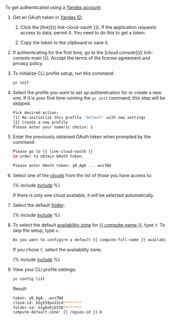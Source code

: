 To get authenticated using a [Yandex account](../../iam/concepts/index.md#passport):

1. Get an OAuth token in [Yandex ID](https://yandex.ru/dev/id/doc/en/concepts/ya-oauth-intro):

   1. Click the [link]({{ link-cloud-oauth }}). If the application requests access to data, permit it. You need to do this to get a token.

   1. Copy the token to the clipboard or save it.

1. If authenticating for the first time, go to the [cloud console]({{ link-console-main }}). Accept the terms of the license agreement and privacy policy.


1. To initialize CLI profile setup, run this command:

   ```bash
   yc init
   ```


1. Select the profile you want to set up authentication for or create a new one. If it is your first time running the `yc init` command, this step will be skipped.

   ```bash
   Pick desired action:
   [1] Re-initialize this profile 'default' with new settings
   [2] Create a new profile
   Please enter your numeric choice: 1
   ```

1. Enter the previously obtained OAuth token when prompted by the command:

   ```bash
   Please go to {{ link-cloud-oauth }}
   in order to obtain OAuth token.

   Please enter OAuth token: y0_AgA ... wvs7N4
   ```

1. Select one of the [clouds](../../resource-manager/concepts/resources-hierarchy.md#cloud) from the list of those you have access to:

   {% include [include](choose-cloud.md) %}

   If there is only one cloud available, it will be selected automatically.

1. Select the default [folder](../../resource-manager/concepts/resources-hierarchy.md#folder):

   {% include [include](choose-folder.md) %}


1. To select the default [availability zone](../../overview/concepts/geo-scope.md) for [{{ compute-name }}](../../compute/), type `Y`. To skip the setup, type `n`.

   ```bash
   Do you want to configure a default {{ compute-full-name }} availability zone? [Y/n] Y
   ```

   If you chose `Y`, select the availability zone:

   {% include [include](choose-zone.md) %}


1. View your CLI profile settings:

   ```bash
   yc config list
   ```

   Result:

   ```bash
   token: y0_AgA...wvs7N4
   cloud-id: b1g159pa15cd********
   folder-id: b1g8o9jbt58********
   compute-default-zone: {{ region-id }}-b
   ```


